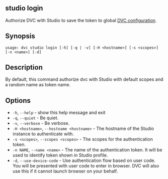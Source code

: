 ## studio login

Authorize DVC with Studio to save the token to global [DVC configuration].

[dvc configuration]:
  /doc/user-guide/project-structure/configuration#config-file-locations

## Synopsis

```usage
usage: dvc studio login [-h] [-q | -v] [-H <hostname>] [-s <scopes>] [-n <name>] [-d]
```

## Description

By default, this command authorize dvc with Studio with default scopes and a
random name as token name.

## Options

- `-h`, `--help` - show this help message and exit
- `-q`, `--quiet` - Be quiet.
- `-v`, `--verbose` - Be verbose.
- `-H <hostname>`, `--hostname <hostname>` - The hostname of the Studio instance
  to authenticate with.
- `-s <scopes>`, `--scopes <scopes>` - The scopes for the authentication token.
- `-n NAME`, `--name <name>` - The name of the authentication token. It will be
  used to identify token shown in Studio profile.
- `-d`, `--use-device-code` - Use authentication flow based on user code. You
  will be presented with user code to enter in browser. DVC will also use this
  if it cannot launch browser on your behalf.
